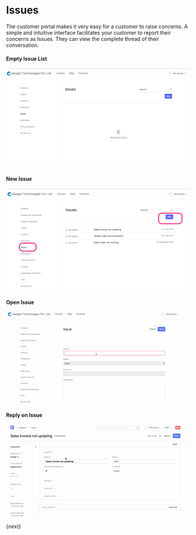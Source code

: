 <!-- add-breadcrumbs -->
# Issues

The customer portal makes it very easy for a customer to raise concerns. A
simple and intuitive interface facilitates your customer to report their
concerns as Issues. They can view the complete thread of their
conversation.

#### Empty Issue List

<img class="screenshot" alt="Issue List" src="../assets/portal-ticket-list-empty.png">

#### New Issue

<img class="screenshot" alt="New Issue " src="../assets/portal-new-ticket.png">

#### Open Issue

<img class="screenshot" alt="Issue Raised" src="../assets/portal-ticket-1.gif">

#### Reply on Issue

<img class="screenshot" alt="Issue reply" src="../assets/portal-ticket-reply.gif">

{next}
